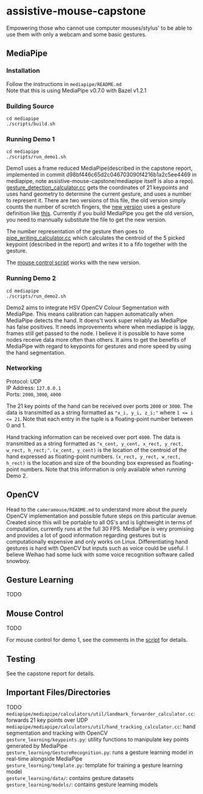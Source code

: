 # assistive-mouse-capstone
Empowering those who cannot use computer mouses/stylus' to be able to use them with only a webcam and some basic gestures.


## MediaPipe
### Installation
Follow the instructions in `mediapipe/README.md`  
Note that this is using MediaPipe v0.7.0 with Bazel v1.2.1

### Building Source
```
cd mediapipe
./scripts/build.sh
```

### Running Demo 1
```
cd mediapipe
./scripts/run_demo1.sh
```
Demo1 uses a frame reduced MediaPipe(described in the capstone report, implemented in commit d98bf446c65d2c046703090f4216b1a2c5ee4469 in mediapipe, note assistive-mouse-capstone/mediapipe itself is also a repo). [gesture_detection_calculator.cc](https://github.com/toby-l-baker/assistive-mouse-capstone/blob/master/mediapipe/mediapipe/calculators/util/gesture_detection_calculator.cc) gets the coordinates of 21 keypoints and uses hand geometry to determine the current gesture, and uses a number to represent it. There are two versions of this file, the old version simply counts the number of scretch fingers, the [new version](https://github.com/toby-l-baker/assistive-mouse-capstone/blob/master/mediapipe/mediapipe/calculators/util/gesture_detection_new_calculator.cc) uses a gesture definition like [this](https://docs.google.com/presentation/d/1R5K-rlorkxrP03RoG5ys7vCLMY0H_5_y4Tqb3lC5Uv8/edit?usp=sharing). Currently if you build MediaPipe you get the old version, you need to mannually substitute the file to get the new version. 

The number representation of the gesture then goes to [pipe_writing_calculator.cc](https://github.com/toby-l-baker/assistive-mouse-capstone/blob/master/mediapipe/mediapipe/calculators/util/pipe_writing_calculator.cc) which calculates the centroid of the 5 picked keypoint (described in the report) and writes it to a fifo together with the gesture.

The [mouse control script](https://github.com/toby-l-baker/assistive-mouse-capstone/blob/master/mouse-control-test/mouse_control_for_demo1_with_new_gesures.py) works with the new version.
### Running Demo 2
```
cd mediapipe
./scripts/run_demo2.sh
```

Demo2 aims to integrate HSV OpenCV Colour Segmentation with MediaPipe. This means calibration can happen automatically when MediaPipe detects the hand. It doens't work super reliably as MediaPipe has false positives. It needs improvements where when mediapipe is laggy, frames still get passed to the node. I believe it is possible to have some nodes receive data more often than others. It aims to get the benefits of MediaPipe with regard to keypoints for gestures and more speed by using the hand segmentation.

### Networking
Protocol: UDP  
IP Address: `127.0.0.1`  
Ports: `2000`, `3000`, `4000`

The 21 key points of the hand can be received over ports `2000` or `3000`.
The data is transmitted as a string formatted as `"x_i, y_i, z_i;"` where `1 <= i <= 21`.
Note that each entry in the tuple is a floating-point number between 0 and 1.

Hand tracking information can be received over port `4000`.
The data is transmitted as a string formatted as `"x_cent, y_cent, x_rect, y_rect, w_rect, h_rect;"`.
`(x_cent, y_cent)` is the location of the centroid of the hand expressed as floating-point numbers.
`(x_rect, y_rect, w_rect, h_rect)` is the location and size of the bounding box expressed as floating-point numbers.
Note that this information is only available when running Demo 2.

## OpenCV

Head to the ```cameramouse/README.md``` to understand more about the purely OpenCV implementation and possible future steps on this particular avenue. Created since this will be portable to all OS's and is lightweight in terms of computation, currently runs at the full 30 FPS. MediaPipe is very promising and provides a lot of good information regarding gestures but is computationally expensive and only works on Linux. Differentiating hand gestures is hard with OpenCV but inputs such as voice could be useful. I believe Weihao had some luck with some voice recognition software called snowboy.

## Gesture Learning
TODO

## Mouse Control
TODO

For mouse control for demo 1, see the comments in the [script](https://github.com/toby-l-baker/assistive-mouse-capstone/blob/master/mouse-control-test/mouse_control_for_demo1_with_new_gesures.py) for details.
## Testing
See the capstone report for details.

## Important Files/Directories
TODO  
`mediapipe/mediapipe/calculators/util/landmark_forwarder_calculator.cc`: forwards 21 key points over UDP  
`mediapipe/mediapipe/calculators/util/hand_tracking_calculator.cc`: hand segmentation and tracking with OpenCV  
`gesture_learning/keypoints.py`: utility functions to manipulate key points generated by MediaPipe  
`gesture_learning/GestureRecognition.py`: runs a gesture learning model in real-time alongside MediaPipe  
`gesture_learning/template.py`: template for training a gesture learning model  
`gesture_learning/data/`: contains gesture datasets  
`gesture_learning/models/`: contains gesture learning models  
